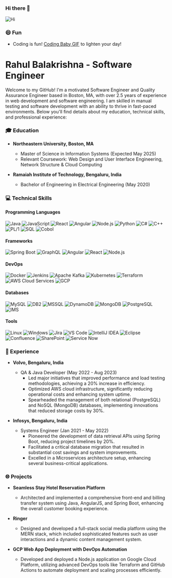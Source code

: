 ### Hi there 👋

<!--
**RahulBalakrish/RahulBalakrish** is a ✨ _special_ ✨ repository because its `README.md` (this file) appears on your GitHub profile.

Here are some ideas to get you started:

- 🔭 I’m currently working on ...
- 🌱 I’m currently learning ...
- 👯 I’m looking to collaborate on ...
- 🤔 I’m looking for help with ...
- 💬 Ask me about ...
- 📫 How to reach me: ...
- 😄 Pronouns: ...
- ⚡ Fun fact: ...
-->
![Hi](https://res.cloudinary.com/dtnykietv/image/upload/v1712899330/pcoynksqsvemia32rca8.gif)
### 😄 Fun
- Coding is fun! [Coding Baby GIF](https://tenor.com/en-IN/view/baby-koding-baby-baby-boy-code-coding-gif-24678193) to lighten your day!


# Rahul Balakrishna - Software Engineer

Welcome to my GitHub! I'm a motivated Software Engineer and Quality Assurance Engineer based in Boston, MA, with over 2.5 years of experience in web development and software engineering. I am skilled in manual testing and software development with an ability to thrive in fast-paced environments. Below you'll find details about my education, technical skills, and professional experience:

### 🎓 Education
- **Northeastern University, Boston, MA**
  - Master of Science in Information Systems (Expected May 2025)
  - Relevant Coursework: Web Design and User Interface Engineering, Network Structure & Cloud Computing

- **Ramaiah Institute of Technology, Bengaluru, India**
  - Bachelor of Engineering in Electrical Engineering (May 2020)

### 💻 Technical Skills
#### Programming Languages
![Java](https://img.shields.io/badge/-Java-007396?style=for-the-badge&logo=java&logoColor=white)
![JavaScript](https://img.shields.io/badge/-JavaScript-F0DB4F?style=for-the-badge&logo=javascript&logoColor=black)
![React](https://img.shields.io/badge/-React-61DBFB?style=for-the-badge&logo=react&logoColor=black)
![Angular](https://img.shields.io/badge/-Angular-DD0031?style=for-the-badge&logo=angular&logoColor=white)
![Node.js](https://img.shields.io/badge/-Node.js-43853D?style=for-the-badge&logo=node-dot-js&logoColor=white)
![Python](https://img.shields.io/badge/-Python-3776AB?style=for-the-badge&logo=python&logoColor=white)
![C#](https://img.shields.io/badge/-C%23-239120?style=for-the-badge&logo=c-sharp&logoColor=white)
![C++](https://img.shields.io/badge/-C++-00599C?style=for-the-badge&logo=c%2B%2B&logoColor=white)
![PL/1](https://img.shields.io/badge/-PL1-735B84?style=for-the-badge)
![SQL](https://img.shields.io/badge/-SQL-336791?style=for-the-badge&logo=sql&logoColor=white)
![Cobol](https://img.shields.io/badge/-Cobol-005571?style=for-the-badge&logo=cobol)

#### Frameworks
![Spring Boot](https://img.shields.io/badge/-Spring%20Boot-6DB33F?style=for-the-badge&logo=spring-boot&logoColor=white)
![GraphQL](https://img.shields.io/badge/-GraphQL-E10098?style=for-the-badge&logo=graphql&logoColor=white)
![Angular](https://img.shields.io/badge/-Angular-DD0031?style=for-the-badge&logo=angular&logoColor=white)
![React](https://img.shields.io/badge/-React-61DBFB?style=for-the-badge&logo=react&logoColor=black)
![Node.js](https://img.shields.io/badge/-Node.js-43853D?style=for-the-badge&logo=node-dot-js&logoColor=white)

#### DevOps
![Docker](https://img.shields.io/badge/-Docker-2496ED?style=for-the-badge&logo=docker&logoColor=white)
![Jenkins](https://img.shields.io/badge/-Jenkins-D24939?style=for-the-badge&logo=jenkins&logoColor=white)
![Apache Kafka](https://img.shields.io/badge/-Apache%20Kafka-231F20?style=for-the-badge&logo=apache-kafka&logoColor=white)
![Kubernetes](https://img.shields.io/badge/-Kubernetes-326CE5?style=for-the-badge&logo=kubernetes&logoColor=white)
![Terraform](https://img.shields.io/badge/-Terraform-7B42BC?style=for-the-badge&logo=terraform&logoColor=white)
![AWS Cloud Services](https://img.shields.io/badge/-AWS%20Cloud%20Services-232F3E?style=for-the-badge&logo=amazon-aws&logoColor=white)
![GCP](https://img.shields.io/badge/-GCP-4285F4?style=for-the-badge&logo=google-cloud&logoColor=white)

#### Databases
![MySQL](https://img.shields.io/badge/-MySQL-4479A1?style=for-the-badge&logo=mysql&logoColor=white)
![DB2](https://img.shields.io/badge/-DB2-004987?style=for-the-badge&logo=ibm&logoColor=white)
![MSSQL](https://img.shields.io/badge/-MSSQL-CC2927?style=for-the-badge&logo=microsoft-sql-server&logoColor=white)
![DynamoDB](https://img.shields.io/badge/-DynamoDB-4053D6?style=for-the-badge&logo=amazon-dynamodb&logoColor=white)
![MongoDB](https://img.shields.io/badge/-MongoDB-47A248?style=for-the-badge&logo=mongodb&logoColor=white)
![PostgreSQL](https://img.shields.io/badge/-PostgreSQL-336791?style=for-the-badge&logo=postgresql&logoColor=white)
![IMS](https://img.shields.io/badge/-IMS-735B84?style=for-the-badge)

#### Tools
![Linux](https://img.shields.io/badge/-Linux-FCC624?style=for-the-badge&logo=linux&logoColor=black)
![Windows](https://img.shields.io/badge/-Windows-0078D6?style=for-the-badge&logo=windows&logoColor=white)
![Jira](https://img.shields.io/badge/-Jira-0052CC?style=for-the-badge&logo=jira&logoColor=white)
![VS Code](https://img.shields.io/badge/-VS%20Code-007ACC?style=for-the-badge&logo=visual-studio-code&logoColor=white)
![IntelliJ IDEA](https://img.shields.io/badge/-IntelliJ%20IDEA-000000?style=for-the-badge&logo=intellij-idea&logoColor=white)
![Eclipse](https://img.shields.io/badge/-Eclipse-2C2255?style=for-the-badge&logo=eclipse-ide&logoColor=white)
![Confluence](https://img.shields.io/badge/-Confluence-172B4D?style=for-the-badge&logo=confluence&logoColor=white)
![SharePoint](https://img.shields.io/badge/-SharePoint-0078D4?style=for-the-badge&logo=microsoft-sharepoint&logoColor=white)
![Service Now](https://img.shields.io/badge/-Service%20Now-CC2927?style=for-the-badge&logo=service-now&logoColor=white)

### 🚀 Experience
- **Volvo, Bengaluru, India**
  - QA & Java Developer (May 2022 - Aug 2023)
    - Led major initiatives that improved performance and load testing methodologies, achieving a 20% increase in efficiency.
    - Optimized AWS cloud infrastructure, significantly reducing operational costs and enhancing system uptime.
    - Spearheaded the management of both relational (PostgreSQL) and NoSQL (MongoDB) databases, implementing innovations that reduced storage costs by 30%.

- **Infosys, Bengaluru, India**
  - Systems Engineer (Jan 2021 - May 2022)
    - Pioneered the development of data retrieval APIs using Spring Boot, reducing project timelines by 20%.
    - Facilitated a critical database migration that resulted in substantial cost savings and system improvements.
    - Excelled in a Microservices architecture setup, enhancing several business-critical applications.

### 🌐 Projects
- **Seamless Stay Hotel Reservation Platform**
  - Architected and implemented a comprehensive front-end and billing transfer system using Java, AngularJS, and Spring Boot, enhancing the overall customer booking experience.

- **Ringer**
  - Designed and developed a full-stack social media platform using the MERN stack, which included sophisticated features such as user interactions and a dynamic content management system.

- **GCP Web App Deployment with DevOps Automation**
  - Developed and deployed a Node.js application on Google Cloud Platform, utilizing advanced DevOps tools like Terraform and GitHub Actions to automate deployment and scaling processes efficiently.

